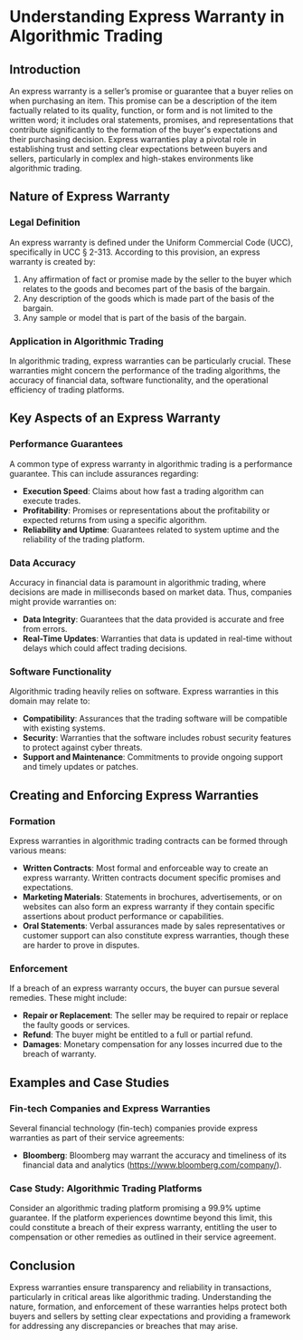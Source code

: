 # Understanding Express Warranty in Algorithmic Trading

## Introduction

An express warranty is a seller’s promise or guarantee that a buyer relies on when purchasing an item. This promise can be a description of the item factually related to its quality, function, or form and is not limited to the written word; it includes oral statements, promises, and representations that contribute significantly to the formation of the buyer's expectations and their purchasing decision. Express warranties play a pivotal role in establishing trust and setting clear expectations between buyers and sellers, particularly in complex and high-stakes environments like algorithmic trading.

## Nature of Express Warranty

### Legal Definition
An express warranty is defined under the Uniform Commercial Code (UCC), specifically in UCC § 2-313. According to this provision, an express warranty is created by:

1. Any affirmation of fact or promise made by the seller to the buyer which relates to the goods and becomes part of the basis of the bargain.
2. Any description of the goods which is made part of the basis of the bargain.
3. Any sample or model that is part of the basis of the bargain.

### Application in Algorithmic Trading
In algorithmic trading, express warranties can be particularly crucial. These warranties might concern the performance of the trading algorithms, the accuracy of financial data, software functionality, and the operational efficiency of trading platforms.

## Key Aspects of an Express Warranty

### Performance Guarantees
A common type of express warranty in algorithmic trading is a performance guarantee. This can include assurances regarding:

- **Execution Speed**: Claims about how fast a trading algorithm can execute trades.
- **Profitability**: Promises or representations about the profitability or expected returns from using a specific algorithm.
- **Reliability and Uptime**: Guarantees related to system uptime and the reliability of the trading platform.

### Data Accuracy
Accuracy in financial data is paramount in algorithmic trading, where decisions are made in milliseconds based on market data. Thus, companies might provide warranties on:

- **Data Integrity**: Guarantees that the data provided is accurate and free from errors.
- **Real-Time Updates**: Warranties that data is updated in real-time without delays which could affect trading decisions.

### Software Functionality
Algorithmic trading heavily relies on software. Express warranties in this domain may relate to:

- **Compatibility**: Assurances that the trading software will be compatible with existing systems.
- **Security**: Warranties that the software includes robust security features to protect against cyber threats.
- **Support and Maintenance**: Commitments to provide ongoing support and timely updates or patches.

## Creating and Enforcing Express Warranties

### Formation
Express warranties in algorithmic trading contracts can be formed through various means:

- **Written Contracts**: Most formal and enforceable way to create an express warranty. Written contracts document specific promises and expectations.
- **Marketing Materials**: Statements in brochures, advertisements, or on websites can also form an express warranty if they contain specific assertions about product performance or capabilities.
- **Oral Statements**: Verbal assurances made by sales representatives or customer support can also constitute express warranties, though these are harder to prove in disputes.

### Enforcement
If a breach of an express warranty occurs, the buyer can pursue several remedies. These might include:

- **Repair or Replacement**: The seller may be required to repair or replace the faulty goods or services.
- **Refund**: The buyer might be entitled to a full or partial refund.
- **Damages**: Monetary compensation for any losses incurred due to the breach of warranty.

## Examples and Case Studies

### Fin-tech Companies and Express Warranties
Several financial technology (fin-tech) companies provide express warranties as part of their service agreements:

- **Bloomberg**: Bloomberg may warrant the accuracy and timeliness of its financial data and analytics (https://www.bloomberg.com/company/).

### Case Study: Algorithmic Trading Platforms
Consider an algorithmic trading platform promising a 99.9% uptime guarantee. If the platform experiences downtime beyond this limit, this could constitute a breach of their express warranty, entitling the user to compensation or other remedies as outlined in their service agreement.

## Conclusion

Express warranties ensure transparency and reliability in transactions, particularly in critical areas like algorithmic trading. Understanding the nature, formation, and enforcement of these warranties helps protect both buyers and sellers by setting clear expectations and providing a framework for addressing any discrepancies or breaches that may arise.